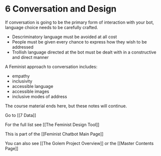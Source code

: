 # 6 Conversation and Design

If conversation is going to be the primary form of interaction with your bot, language choice needs to be carefully crafted.
- Descriminatory language must be avoided at all cost
- People must be given every chance to express how they wish to be addressed
- Trollish language directed at the bot must be dealt with in a constructive and direct manner

A Feminist approach to conversation includes:
- empathy
- inclusivity
- accessible language
- accessible images
- inclusive modes of address

The course material ends here, but these notes will continue.

Go to [[7 Data]]

For the full list see [[The Feminist Design Tool]]

This is part of the [[Feminist Chatbot Main Page]]

You can also see [[The Golem Project Overview]] or the [[Master Contents Page]]